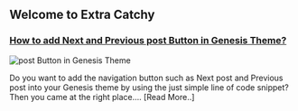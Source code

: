 ## Welcome to Extra Catchy

### [How to add Next and Previous post Button in Genesis Theme?](http://extracatchy.net/add-next-previous-post-button-genesis-theme/)
![post Button in Genesis Theme](http://extracatchy.net/wp-content/uploads/2017/04/add-next-and-previous-post-button-in-genesis-theme.png)

Do you want to add the navigation button such as Next post and Previous post into your Genesis theme by using the just simple line of code snippet? Then you came at the right place…. [Read More..]

